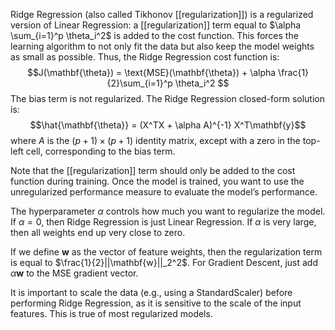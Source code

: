Ridge Regression (also called Tikhonov [[regularization]]) is a regularized version of Linear Regression: a [[regularization]] term equal to $\alpha \sum_{i=1}^p \theta_i^2$ is added to the cost function.
This forces the learning algorithm to not only fit the data but also keep the model weights as small as possible. Thus, the Ridge Regression cost function is:
$$J(\mathbf{\theta}) = \text{MSE}(\mathbf{\theta}) + \alpha \frac{1}{2}\sum_{i=1}^p \theta_i^2 $$
The bias term is not regularized. The Ridge Regression closed-form solution is:
$$\hat{\mathbf{\theta}} = (X^TX + \alpha A)^{-1} X^T\mathbf{y}$$
where $A$ is the $(p+1)\times(p+1)$ identity matrix, except with a zero in the top-left cell, corresponding to the bias term.

Note that the [[regularization]] term should only be added to the cost function during training. Once the model is trained, you want to use the unregularized performance measure to evaluate the model’s performance.

The hyperparameter $\alpha$ controls how much you want to regularize the model. If $\alpha = 0$, then Ridge Regression is just Linear Regression. If $\alpha$ is very large, then all weights end up very close to zero.

If we define $\mathbf{w}$ as the vector of feature weights, then the regularization term is equal to $\frac{1}{2}||\mathbf{w}||_2^2$. For Gradient Descent, just add $\alpha \mathbf{w}$ to the MSE gradient vector.

It is important to scale the data (e.g., using a StandardScaler) before performing Ridge Regression, as it is sensitive to the scale of the input features. This is true of most regularized models.